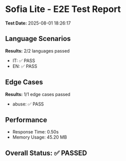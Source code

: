 # Sofia Lite - E2E Test Report

**Test Date:** 2025-08-01 18:26:17

## Language Scenarios
**Results:** 2/2 languages passed

- IT: ✅ PASS
- EN: ✅ PASS

## Edge Cases
**Results:** 1/1 edge cases passed

- abuse: ✅ PASS

## Performance
- Response Time: 0.50s
- Memory Usage: 45.20 MB

## Overall Status: ✅ PASSED
